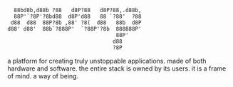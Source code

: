 ```
  88bd8b,d88b ?88   d8P?88   d8P?88,.d88b,
  88P'`?8P'?8bd88  d8P'd88   88 `?88'  ?88
 d88  d88  88P?8b ,88' ?8(  d88   88b  d8P
d88' d88'  88b`?888P'  `?88P'?8b  888888P'
                                  88P'
                                 d88
                                 ?8P
```
a platform for creating truly unstoppable applications. made of both hardware and software. the
entire stack is owned by its users. it is a frame of mind. a way of being.

